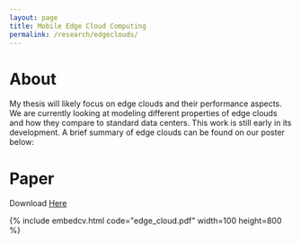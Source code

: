```yaml
---
layout: page
title: Mobile Edge Cloud Computing
permalink: /research/edgeclouds/
---
```


# About
My thesis will likely focus on edge clouds and their performance aspects. We are currently looking at modeling different properties of edge clouds and how they compare to standard data centers. This work is still early in its development. A brief summary of edge clouds can be found on our poster below:

# Paper
Download [Here](http://mrlucasch.github.io/research/edge_cloud.pdf)

 {% include embedcv.html code="edge_cloud.pdf" width=100 height=800 %}



